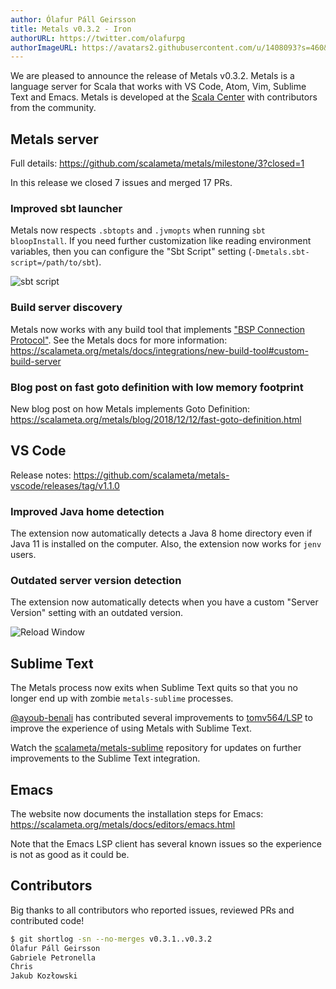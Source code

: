 ```yaml
---
author: Ólafur Páll Geirsson
title: Metals v0.3.2 - Iron
authorURL: https://twitter.com/olafurpg
authorImageURL: https://avatars2.githubusercontent.com/u/1408093?s=460&v=4
---
```


We are pleased to announce the release of Metals v0.3.2. Metals is a language
server for Scala that works with VS Code, Atom, Vim, Sublime Text and Emacs.
Metals is developed at the [Scala Center](https://scala.epfl.ch/) with
contributors from the community.

<!-- truncate -->

## Metals server

Full details: https://github.com/scalameta/metals/milestone/3?closed=1

In this release we closed 7 issues and merged 17 PRs.

### Improved sbt launcher

Metals now respects `.sbtopts` and `.jvmopts` when running `sbt bloopInstall`.
If you need further customization like reading environment variables, then you
can configure the "Sbt Script" setting (`-Dmetals.sbt-script=/path/to/sbt`).

![sbt script](https://user-images.githubusercontent.com/1408093/50009698-e4f29000-ffb7-11e8-8d05-acb11f575748.png)

### Build server discovery

Metals now works with any build tool that implements
["BSP Connection Protocol"](https://github.com/scalacenter/bsp/blob/master/docs/bsp.md#bsp-connection-protocol).
See the Metals docs for more information:
https://scalameta.org/metals/docs/integrations/new-build-tool#custom-build-server

### Blog post on fast goto definition with low memory footprint

New blog post on how Metals implements Goto Definition:
https://scalameta.org/metals/blog/2018/12/12/fast-goto-definition.html

## VS Code

Release notes: https://github.com/scalameta/metals-vscode/releases/tag/v1.1.0

### Improved Java home detection

The extension now automatically detects a Java 8 home directory even if Java 11
is installed on the computer. Also, the extension now works for `jenv` users.

### Outdated server version detection

The extension now automatically detects when you have a custom "Server Version"
setting with an outdated version.

![Reload Window](https://user-images.githubusercontent.com/1408093/50012764-cdb7a080-ffbf-11e8-9549-82ec6c216376.jpg)

## Sublime Text

The Metals process now exits when Sublime Text quits so that you no longer end
up with zombie `metals-sublime` processes.

[@ayoub-benali](https://github.com/ayoub-benali) has contributed several
improvements to [tomv564/LSP](https://github.com/tomv564/LSP) to improve the
experience of using Metals with Sublime Text.

Watch the
[scalameta/metals-sublime](https://github.com/scalameta/metals-sublime/)
repository for updates on further improvements to the Sublime Text integration.

## Emacs

The website now documents the installation steps for Emacs:
https://scalameta.org/metals/docs/editors/emacs.html

Note that the Emacs LSP client has several known issues so the experience is not
as good as it could be.

## Contributors

Big thanks to all contributors who reported issues, reviewed PRs and contributed
code!

```sh
$ git shortlog -sn --no-merges v0.3.1..v0.3.2
Ólafur Páll Geirsson
Gabriele Petronella
Chris
Jakub Kozłowski
```
